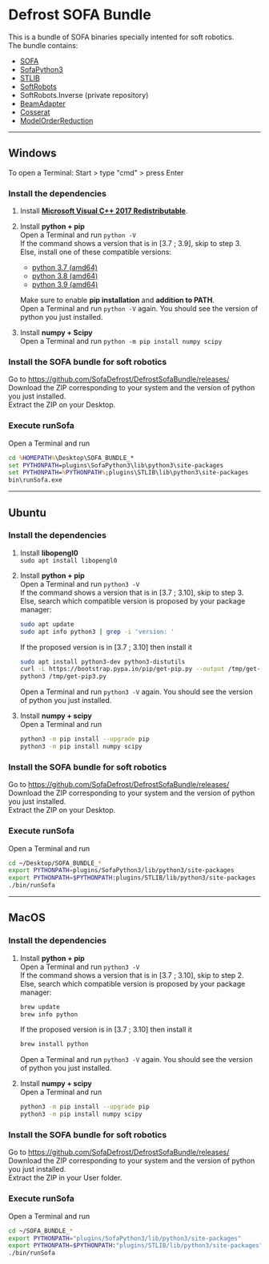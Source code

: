 # Defrost SOFA Bundle

This is a bundle of SOFA binaries specially intented for soft robotics.  
The bundle contains:
- [SOFA](https://github.com/sofa-framework/sofa)
- [SofaPython3](https://github.com/sofa-framework/SofaPython3)
- [STLIB](https://github.com/SofaDefrost/STLIB)
- [SoftRobots](https://github.com/SofaDefrost/SoftRobots)
- SoftRobots.Inverse (private repository)
- [BeamAdapter](https://github.com/sofa-framework/BeamAdapter)
- [Cosserat](https://github.com/SofaDefrost/plugin.Cosserat)
- [ModelOrderReduction](https://github.com/SofaDefrost/ModelOrderReduction)

----------------------------------------

## Windows

To open a Terminal: Start > type "cmd" > press Enter

### Install the dependencies

1. Install **[Microsoft Visual C++ 2017 Redistributable](https://aka.ms/vs/15/release/vc_redist.x64.exe)**.

2. Install **python + pip**  
   Open a Terminal and run `python -V`  
   If the command shows a version that is in [3.7 ; 3.9], skip to step 3.  
   Else, install one of these compatible versions:  
   - [python 3.7 (amd64)](https://www.python.org/ftp/python/3.7.9/python-3.7.9-amd64.exe)  
   - [python 3.8 (amd64)](https://www.python.org/ftp/python/3.8.10/python-3.8.10-amd64.exe)  
   - [python 3.9 (amd64)](https://www.python.org/ftp/python/3.9.12/python-3.9.12-amd64.exe)  
   
   Make sure to enable **pip installation** and **addition to PATH**.  
   Open a Terminal and run `python -V` again. You should see the version of python you just installed.

3. Install **numpy + Scipy**  
   Open a Terminal and run `python -m pip install numpy scipy`

### Install the SOFA bundle for soft robotics

Go to https://github.com/SofaDefrost/DefrostSofaBundle/releases/
Download the ZIP corresponding to your system and the version of python you just installed.  
Extract the ZIP on your Desktop.

### Execute runSofa

Open a Terminal and run  
```cmd
cd %HOMEPATH%\Desktop\SOFA_BUNDLE_*
set PYTHONPATH=plugins\SofaPython3\lib\python3\site-packages
set PYTHONPATH=%PYTHONPATH%;plugins\STLIB\lib\python3\site-packages 
bin\runSofa.exe
```

----------------------------------------

## Ubuntu

### Install the dependencies

1. Install **libopengl0**  
   `sudo apt install libopengl0`
   
2. Install **python + pip**  
   Open a Terminal and run `python3 -V`  
   If the command shows a version that is in [3.7 ; 3.10], skip to step 3.  
   Else, search which compatible version is proposed by your package manager:  
   ```bash
   sudo apt update
   sudo apt info python3 | grep -i 'version: '
   ```
   If the proposed version is in [3.7 ; 3.10] then install it  
   ```bash
   sudo apt install python3-dev python3-distutils
   curl -L https://bootstrap.pypa.io/pip/get-pip.py --output /tmp/get-pip3.py
   python3 /tmp/get-pip3.py
   ```
   Open a Terminal and run `python3 -V` again. You should see the version of python you just installed.

3. Install **numpy + scipy**  
   Open a Terminal and run  
   ```bash
   python3 -m pip install --upgrade pip
   python3 -m pip install numpy scipy
   ```

### Install the SOFA bundle for soft robotics

Go to https://github.com/SofaDefrost/DefrostSofaBundle/releases/
Download the ZIP corresponding to your system and the version of python you just installed.  
Extract the ZIP on your Desktop.

### Execute runSofa

Open a Terminal and run  
```bash
cd ~/Desktop/SOFA_BUNDLE_*
export PYTHONPATH=plugins/SofaPython3/lib/python3/site-packages 
export PYTHONPATH=$PYTHONPATH:plugins/STLIB/lib/python3/site-packages 
./bin/runSofa
```

----------------------------------------

## MacOS

### Install the dependencies

1. Install **python + pip**  
   Open a Terminal and run `python3 -V`  
   If the command shows a version that is in [3.7 ; 3.10], skip to step 2.  
   Else, search which compatible version is proposed by your package manager:   
   ```bash
   brew update
   brew info python
   ```
   If the proposed version is in [3.7 ; 3.10] then install it  
   ```bash
   brew install python
   ```
   Open a Terminal and run `python3 -V` again. You should see the version of python you just installed.  

2. Install **numpy + scipy**   
   Open a Terminal and run  
   ```bash
   python3 -m pip install --upgrade pip
   python3 -m pip install numpy scipy
   ```

### Install the SOFA bundle for soft robotics

Go to https://github.com/SofaDefrost/DefrostSofaBundle/releases/
Download the ZIP corresponding to your system and the version of python you just installed.  
Extract the ZIP in your User folder.  

### Execute runSofa

Open a Terminal and run  
```bash
cd ~/SOFA_BUNDLE_*
export PYTHONPATH="plugins/SofaPython3/lib/python3/site-packages"
export PYTHONPATH=$PYTHONPATH:"plugins/STLIB/lib/python3/site-packages" 
./bin/runSofa
```
